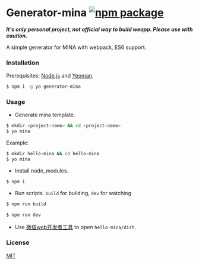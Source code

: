 # Generator-mina [![npm package](https://img.shields.io/npm/v/vue-cli.svg)](https://www.npmjs.com/package/generator-mina)

***It's only personal project, not official way to build weapp. Please use with caution.***

A simple generator for MINA with webpack, ES6 support.

### Installation

Prerequisites: [Node.js](https://nodejs.org/en/) and [Yeoman](http://yeoman.io/).

``` bash
$ npm i -g yo generator-mina
```

### Usage

- Generate mina template.

``` bash
$ mkdir <project-name> && cd <project-name>
$ yo mina
```

Example:

``` bash
$ mkdir hello-mina && cd hello-mina
$ yo mina
```

- Install node_modules.
``` bash
$ npm i
```

- Run scripts.
  `build` for building, `dev` for watching
``` bash
$ npm run build
```
``` bash
$ npm run dev
```
- Use [微信web开发者工具](https://mp.weixin.qq.com/debug/wxadoc/dev/devtools/download.html?t=1474644089359) to open `hello-mina/dist`.


### License

[MIT](http://opensource.org/licenses/MIT)
